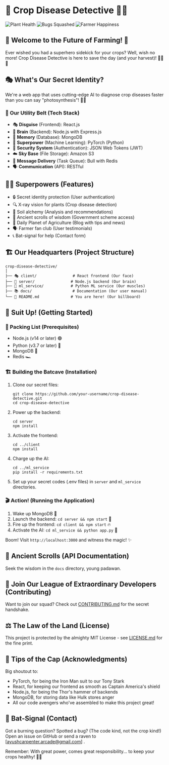 # 🌱 Crop Disease Detective 🕵️‍♂️

![Plant Health](https://img.shields.io/badge/Plant%20Health-100%25-brightgreen)
![Bugs Squashed](https://img.shields.io/badge/Bugs-Squashed-ff69b4)
![Farmer Happiness](https://img.shields.io/badge/Farmer%20Happiness-Over%209000-yellow)

## 🚀 Welcome to the Future of Farming! 🚜

Ever wished you had a superhero sidekick for your crops? Well, wish no more! Crop Disease Detective is here to save the day (and your harvest)! 🦸‍♀️🌾

## 🎭 What's Our Secret Identity?

We're a web app that uses cutting-edge AI to diagnose crop diseases faster than you can say "photosynthesis"! 📸🔬

### 🧰 Our Utility Belt (Tech Stack)

- 🎭 **Disguise** (Frontend): React.js
- 🧠 **Brain** (Backend): Node.js with Express.js
- 💾 **Memory** (Database): MongoDB
- 🤖 **Superpower** (Machine Learning): PyTorch (Python)
- 🔐 **Security System** (Authentication): JSON Web Tokens (JWT)
- ☁️ **Sky Base** (File Storage): Amazon S3
- 📮 **Message Delivery** (Task Queue): Bull with Redis
- 🗣️ **Communication** (API): RESTful

## 🦸‍♂️ Superpowers (Features)

- 🔒 Secret identity protection (User authentication)
- 🔍 X-ray vision for plants (Crop disease detection)
- 🧪 Soil alchemy (Analysis and recommendations)
- 📜 Ancient scrolls of wisdom (Government scheme access)
- 📰 Daily Planet of Agriculture (Blog with tips and news)
- 🗣️ Farmer fan club (User testimonials)
- 📞 Bat-signal for help (Contact form)

## 🏗️ Our Headquarters (Project Structure)

```
crop-disease-detective/
│
├── 🎭 client/                # React frontend (Our face)
├── 🧠 server/                # Node.js backend (Our brain)
├── 🦾 ml_service/            # Python ML service (Our muscles)
├── 📚 docs/                  # Documentation (Our user manual)
└── 📜 README.md              # You are here! (Our billboard)
```

## 🏁 Suit Up! (Getting Started)

### 🧳 Packing List (Prerequisites)

- Node.js (v14 or later) 🟢
- Python (v3.7 or later) 🐍
- MongoDB 🍃
- Redis 🏎️

### 🏗️ Building the Batcave (Installation)

1. Clone our secret files:
   ```
   git clone https://github.com/your-username/crop-disease-detective.git
   cd crop-disease-detective
   ```

2. Power up the backend:
   ```
   cd server
   npm install
   ```

3. Activate the frontend:
   ```
   cd ../client
   npm install
   ```

4. Charge up the AI:
   ```
   cd ../ml_service
   pip install -r requirements.txt
   ```

5. Set up your secret codes (.env files) in `server` and `ml_service` directories.

### 🎬 Action! (Running the Application)

1. Wake up MongoDB 🍃
2. Launch the backend: `cd server && npm start` 🚀
3. Fire up the frontend: `cd client && npm start` 🔥
4. Activate the AI: `cd ml_service && python app.py` 🤖

Boom! Visit `http://localhost:3000` and witness the magic! ✨

## 📜 Ancient Scrolls (API Documentation)

Seek the wisdom in the `docs` directory, young padawan.

## 🤝 Join Our League of Extraordinary Developers (Contributing)

Want to join our squad? Check out [CONTRIBUTING.md](CONTRIBUTING.md) for the secret handshake.

## ⚖️ The Law of the Land (License)

This project is protected by the almighty MIT License - see [LICENSE.md](LICENSE.md) for the fine print.

## 🙏 Tips of the Cap (Acknowledgments)

Big shoutout to:
- PyTorch, for being the Iron Man suit to our Tony Stark
- React, for keeping our frontend as smooth as Captain America's shield
- Node.js, for being the Thor's hammer of backends
- MongoDB, for storing data like Hulk stores anger
- All our code avengers who've assembled to make this project great!

## 📡 Bat-Signal (Contact)

Got a burning question? Spotted a bug? (The code kind, not the crop kind!)
Open an issue on GitHub or send a raven to [ayushcarpenter.arcade@gmail.com] .

Remember: With great power, comes great responsibility... to keep your crops healthy! 🌱💪

